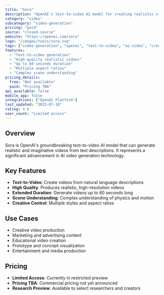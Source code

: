 ```yaml
---
title: "Sora"
description: "OpenAI's text-to-video AI model for creating realistic videos"
category: "video"
subcategory: "video-generation"
pricing: "paid"
source: "closed-source"
website: "https://openai.com/sora"
logo: "/images/tools/sora.svg"
tags: ["video-generation", "openai", "text-to-video", "ai-video", "creative"]
features:
  - "Text-to-video generation"
  - "High-quality realistic videos"
  - "Up to 60 seconds duration"
  - "Multiple aspect ratios"
  - "Complex scene understanding"
pricing_details:
  free: "Not available"
  paid: "Pricing TBA"
api_available: false
mobile_app: false
integrations: ["OpenAI Platform"]
last_updated: "2025-07-10"
rating: 4.6
user_count: "Limited access"
---
```


## Overview

Sora is OpenAI's groundbreaking text-to-video AI model that can generate realistic and imaginative videos from text descriptions. It represents a significant advancement in AI video generation technology.

## Key Features

- **Text-to-Video**: Create videos from natural language descriptions
- **High Quality**: Produces realistic, high-resolution videos
- **Extended Duration**: Generate videos up to 60 seconds long
- **Scene Understanding**: Complex understanding of physics and motion
- **Creative Control**: Multiple styles and aspect ratios

## Use Cases

- Creative video production
- Marketing and advertising content
- Educational video creation
- Prototype and concept visualization
- Entertainment and media production

## Pricing

- **Limited Access**: Currently in restricted preview
- **Pricing TBA**: Commercial pricing not yet announced
- **Research Preview**: Available to select researchers and creators
